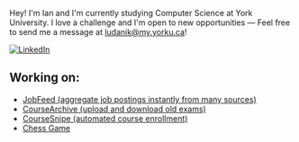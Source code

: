 

Hey! I'm Ian and I'm currently studying Computer Science at York University. 
I love a challenge and I'm open to new opportunities — Feel free to send me a message at ludanik@my.yorku.ca!

[![LinkedIn](https://img.shields.io/badge/LinkedIn-000?style=flat&logoColor=blue&logo=linkedin)](https://www.linkedin.com/in/ianludanik)

## Working on:
- [JobFeed (aggregate job postings instantly from many sources)](https://github.com/ludanik/JobFeed) 
- [CourseArchive (upload and download old exams)](https://github.com/ludanik/CourseArchive) 
- [CourseSnipe (automated course enrollment)](https://github.com/ludanik/CourseSnipe) 
- [Chess Game](https://github.com/ludanik/java-chess)   
<!--
**ludanik/ludanik** is a ✨ _special_ ✨ repository because its `README.md` (this file) appears on your GitHub profile.

Here are some ideas to get you started:

- 🔭 I’m currently working on ...
- 🌱 I’m currently learning ...
- 👯 I’m looking to collaborate on ...
- 🤔 I’m looking for help with ...
- 💬 Ask me about ...
- 📫 How to reach me: ...
- 😄 Pronouns: ...
- ⚡ Fun fact: ...
-->
